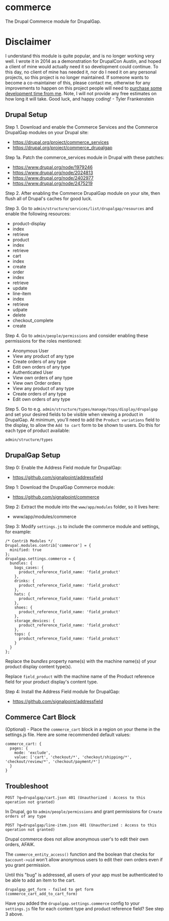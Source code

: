 commerce
========

The Drupal Commerce module for DrupalGap.

# Disclaimer

I understand this module is quite popular, and is no longer working very well. I wrote it in 2014 as a demonstration for DrupalCon Austin, and hoped a client of mine would actually need it so development could continue. To this day, no client of mine has needed it, nor do I need it on any personal projects, so this project is no longer maintained. If someone wants to become a co-maintainer of this, please contact me, otherwise for any improvements to happen on this project people will need to [purchase some development time from me](https://easystreet3.com/purchase-time). Note, I will not provide any free estimates on how long it will take. Good luck, and happy coding! - Tyler Frankenstein

## Drupal Setup

Step 1. Download and enable the Commerce Services and the Commerce DrupalGap modules on your
Drupal site:

* https://drupal.org/project/commerce_services
* https://drupal.org/project/commerce_drupalgap

Step 1a. Patch the commerce_services module in Drupal with these patches:

- https://www.drupal.org/node/1979246
- https://www.drupal.org/node/2024813
- https://www.drupal.org/node/2402977
- https://www.drupal.org/node/2475219

Step 2. After enabling the Commerce DrupalGap module on your site, then flush all of Drupal's caches for good luck.

Step 3. Go to `admin/structure/services/list/drupalgap/resources` and enable the
following resources:

- product-display
 - index
 - retrieve
- product
 - index
 - retrieve
- cart
 - index
 - create
- order
 - index
 - retrieve
 - update
- line-item
 - index
 - retrieve
 - udpate
 - delete
- checkout_complete
 - create

Step 4. Go to `admin/people/permissions` and consider enabling these permissions for
the roles mentioned:

- Anonymous User
 - View any product of any type
 - Create orders of any type
 - Edit own orders of any type
- Authenticated User
 - View own orders of any type
 - View own Order orders
 - View any product of any type
 - Create orders of any type
 - Edit own orders of any type

Step 5. Go to e.g. `admin/structure/types/manage/tops/display/drupalgap` and set your
desired fields to be visible when viewing a product in DrupalGap. At minimum,
you'll need to add the `Product variations` field to the display, to allow
the `Add to cart` form to be shown to users. Do this for each type of product
available:

```
admin/structure/types
```

## DrupalGap Setup

Step 0: Enable the Address Field module for DrupalGap:

- https://github.com/signalpoint/addressfield

Step 1: Download the DrupalGap Commerce module:

- https://github.com/signalpoint/commerce

Step 2: Extract the module into the `www/app/modules` folder, so it lives here:

- www/app/modules/commerce

Step 3: Modify `settings.js` to include the commerce module and settings, for example:

```
/* Contrib Modules */
Drupal.modules.contrib['commerce'] = {
  minified: true
};
drupalgap.settings.commerce = {
  bundles: {
    bags_cases: {
      product_reference_field_name: 'field_product'
    },
    drinks: {
      product_reference_field_name: 'field_product'
    },
    hats: {
      product_reference_field_name: 'field_product'
    },
    shoes: {
      product_reference_field_name: 'field_product'
    },
    storage_devices: {
      product_reference_field_name: 'field_product'
    },
    tops: {
      product_reference_field_name: 'field_product'
    }
  }
};
```

Replace the *bundles* property name(s) with the machine name(s) of your product display content type(s).

Replace `field_product` with the machine name of the Product reference field for your product display's content type.

Step 4: Install the Address Field module for DrupalGap:

* https://github.com/signalpoint/addressfield

## Commerce Cart Block

(Optional) - Place the `commerce_cart` block in a region on your theme in the
settings.js file. Here are some recommended default values:

```
commerce_cart: {
  pages: {
    mode: 'exclude',
    value: ['cart', 'checkout/*', 'checkout/shipping/*', 'checkout/review/*', 'checkout/payment/*']
  }
}
```

## Troubleshoot

```
POST ?q=drupalgap/cart.json 401 (Unauthorized : Access to this operation not granted)
```
In Drupal, go to `admin/people/permissions` and grant permissions for `Create orders of any type`

```
POST ?q=drupalgap/line-item.json 401 (Unauthorized : Access to this operation not granted)
```
Drupal commerce does not allow anonymous user's to edit their own orders, AFAIK.

The `commerce_entity_access()` function and the boolean that checks for `$account->uid` won't allow anonymous users to edit their own orders even if you grant permission.

Until this "bug" is addressed, all users of your app must be authenticated to be able to add an item to the cart.

```
drupalgap_get_form - failed to get form (commerce_cart_add_to_cart_form)
```
Have you added the `drupalgap.settings.commerce` config to your `settings.js` file for each content type and product reference field? See step 3 above.
